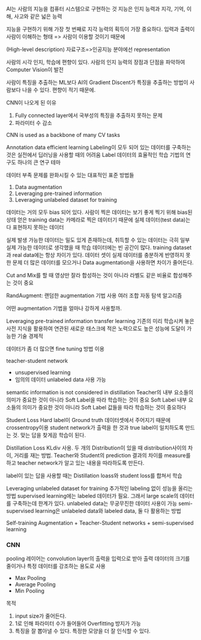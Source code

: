AI는 사람의 지능을 컴퓨터 시스템으로 구현하는 것
지능은 인지 능력과 지각, 기억, 이해, 사고와 같은 넓은 능력

지능을 구현하기 위해 가장 첫 번째로 지각 능력의 획득이 가장 중요하다. 
입력과 출력이 사람이 이해하는 형태
=> 사람이 이용할 것이기 때문에

(High-level description)
자료구조=>인공지능 분야에선 representation

사람의 시각 인지, 학습에 편향이 있다. 사람의 인지 능력의 장점과 단점을 파악하여 Computer Vision이 발전

사람이 특징을 추출하는 ML보다 AI의 Gradient Discent가 특징을 추출하는 방법이 사람보다 나을 수 있다. 편향이 적기 때문에.

CNN이 나오게 된 이유
1. Fully connected layer에서 국부성의 특징을 추출하지 못하는 문제
2. 파라미터 수 감소

CNN is used as a backbone of many CV tasks

Annotation data efficient learning
Labeling이 모두 되어 있는 데이터를 구축하는 것은 실전에서 딥러닝을 사용할 때의 어려움
Label 데이터의 효율적인 학습 기법의 연구도 하나의 큰 연구 테마

데이터 부족 문제를 완화시킬 수 있는 대표적인 표준 방법들
1. Data augmentation
2. Leveraging pre-trained information
3. Leveraging unlabeled dataset for training

데이터는 거의 모두 bias 되어 있다.
사람이 찍은 데이터는 보기 좋게 찍기 위해 bias된 상태
얻은 training data는 카메라로 찍은 데이터기 때문에 실제 데이터(test data)는 다 표현하지 못하는 데이터

실제 발생 가능한 데이터는 밀도 있게 존재하는데, 취득할 수 있는 데이터는 극히 일부
실제 가능한 데이터로 생각했을 때 학습 데이터에는 빈 공간이 많다.
training dataset과 real data에는 항상 차이가 있다.
데이터 셋이 실제 데이터를 충분하게 반영하지 못한 문제
더 많은 데이터를 모으거나 Data augmentation을 사용하면 차이가 줄어든다.

Cut and Mix를 할 때 영상만 잘라 합성하는 것이 아니라 라벨도 같은 비율로 합성해주는 것이 중요

RandAugment: 랜덤한 augmentation 기법 사용
여러 조합 자동 탐색 알고리즘

어떤 augmentation 기법을 얼마나 강하게 사용할까. 

Leveraging pre-trained information
transfer learning
기존의 미리 학습시켜 놓은 사전 지식을 활용하여 연관된 새로운 태스크에 적은 노력으로도 높은 성능에 도달이 가능한 기술
경제적


데이터가 좀 더 많으면 fine tuning 방법 이용

teacher-student network
- unsupervised learning
- 임의의 데이터 unlabeled data 사용 가능

semantic information is not considered in distillation
Teacher의 내부 요소들의 의미가 중요한 것이 아니라 Soft Label을 따라 학습하는 것이 중요
Soft Label 내부 요소들의 의미가 중요한 것이 아니라 Soft Label 값들을 따라 학습하는 것이 중요하다

Student Loss
Hard label이 Ground truth 데이터셋에서 주어지기 때문에 crossentropy이용
student network가 출력을 한 것과 true label이 일치하도록 만드는 것.
맞는 답을 찾게끔 학습이 된다.

Distillation Loss
KLdiv 사용. 두 개의 Distribution이 있을 때 distribution사이의 차이, 거리를 재는 방법.
Teacher와 Student의 prediction 결과의 차이를 measure를 하고 teacher network가 알고 있는 내용을 따라하도록 만든다.

label이 있는 답을 사용할 때는 Distillation loass와 student loss를 합쳐서 학습


Leveraging unlabeled dataset for training
추가적인 labeling 없이 성능을 올리는 방법
supervised learning에는 labeled 데이터가 필요. 그래서 large scale의 데이터를 구축하는데 한계가 있다.
unlabeled data는 무궁무진한 데이터 사용이 가능
semi-supervised learning은 unlabeled data와 labeled data, 둘 다 활용하는 방법

Self-training
Augmentation + Teacher-Student networks + semi-supervised learning


### CNN
pooling 레이어는 convolution layer의 출력을 입력으로 받아 출력 데이터의 크기를 줄이거나 특정 데이터를 강조하는 용도로 사용
- Max Pooling
- Average Pooling
- Min Pooling

목적
1. input size가 줄어든다.
2. 1로 인해 파라미터 수가 들어들어 Overfitting 방지가 가능
3. 특징을 잘 뽑아낼 수 있다. 특정한 모양을 더 잘 인식할 수 있다.
